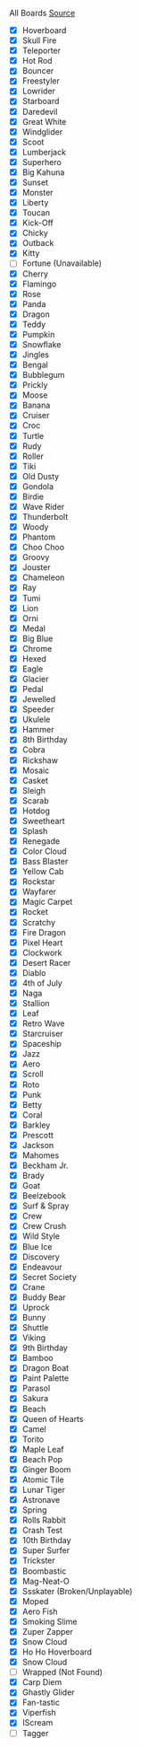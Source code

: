 All Boards
[Source](https://subwaysurf.fandom.com/wiki/Hoverboard)

- [x] Hoverboard
- [x] Skull Fire
- [x] Teleporter
- [x] Hot Rod
- [x] Bouncer
- [x] Freestyler
- [x] Lowrider
- [x] Starboard
- [x] Daredevil
- [x] Great White
- [x] Windglider
- [x] Scoot
- [x] Lumberjack
- [x] Superhero
- [x] Big Kahuna
- [x] Sunset
- [x] Monster
- [x] Liberty
- [x] Toucan
- [x] Kick-Off
- [x] Chicky
- [x] Outback
- [x] Kitty
- [ ] Fortune (Unavailable)
- [x] Cherry
- [x] Flamingo
- [x] Rose
- [x] Panda
- [x] Dragon
- [x] Teddy
- [x] Pumpkin
- [x] Snowflake
- [x] Jingles
- [x] Bengal
- [x] Bubblegum
- [x] Prickly
- [x] Moose
- [x] Banana
- [x] Cruiser
- [x] Croc
- [x] Turtle
- [x] Rudy
- [x] Roller
- [x] Tiki
- [x] Old Dusty
- [x] Gondola
- [x] Birdie
- [x] Wave Rider
- [x] Thunderbolt
- [x] Woody
- [x] Phantom
- [x] Choo Choo
- [x] Groovy
- [x] Jouster
- [x] Chameleon
- [x] Ray
- [x] Tumi
- [x] Lion
- [x] Orni
- [x] Medal
- [x] Big Blue
- [x] Chrome
- [x] Hexed
- [x] Eagle
- [x] Glacier
- [x] Pedal
- [x] Jewelled
- [x] Speeder
- [x] Ukulele
- [x] Hammer
- [x] 8th Birthday
- [x] Cobra
- [x] Rickshaw
- [x] Mosaic
- [x] Casket
- [x] Sleigh
- [x] Scarab
- [x] Hotdog
- [x] Sweetheart
- [x] Splash
- [x] Renegade
- [x] Color Cloud
- [x] Bass Blaster
- [x] Yellow Cab
- [x] Rockstar
- [x] Wayfarer
- [x] Magic Carpet
- [x] Rocket
- [x] Scratchy
- [x] Fire Dragon
- [x] Pixel Heart
- [x] Clockwork
- [x] Desert Racer
- [x] Diablo
- [x] 4th of July
- [x] Naga
- [x] Stallion
- [x] Leaf
- [x] Retro Wave
- [x] Starcruiser
- [x] Spaceship
- [x] Jazz
- [x] Aero
- [x] Scroll
- [x] Roto
- [x] Punk
- [x] Betty
- [x] Coral
- [x] Barkley
- [x] Prescott
- [x] Jackson
- [x] Mahomes
- [x] Beckham Jr.
- [x] Brady
- [x] Goat
- [x] Beelzebook
- [x] Surf & Spray
- [x] Crew
- [x] Crew Crush
- [x] Wild Style
- [x] Blue Ice
- [x] Discovery
- [x] Endeavour
- [x] Secret Society
- [x] Crane
- [x] Buddy Bear
- [x] Uprock
- [x] Bunny
- [x] Shuttle
- [x] Viking
- [x] 9th Birthday
- [x] Bamboo
- [x] Dragon Boat
- [x] Paint Palette
- [x] Parasol
- [x] Sakura
- [x] Beach
- [x] Queen of Hearts
- [x] Camel
- [x] Torito
- [x] Maple Leaf
- [x] Beach Pop
- [x] Ginger Boom
- [x] Atomic Tile
- [x] Lunar Tiger
- [x] Astronave
- [x] Spring
- [x] Rolls Rabbit
- [x] Crash Test
- [x] 10th Birthday
- [x] Super Surfer
- [x] Trickster
- [x] Boombastic
- [x] Mag-Neat-O
- [x] Ssskater (Broken/Unplayable)
- [x] Moped
- [x] Aero Fish
- [x] Smoking Slime
- [x] Zuper Zapper
- [x] Snow Cloud
- [x] Ho Ho Hoverboard
- [x] Snow Cloud
- [ ] Wrapped (Not Found)
- [x] Carp Diem
- [x] Ghastly Glider
- [x] Fan-tastic
- [x] Viperfish
- [x] IScream
- [ ] Tagger
